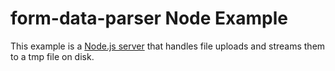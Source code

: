 # form-data-parser Node Example

This example is a [Node.js server](https://nodejs.org/) that handles file uploads and streams them to a tmp file on disk.
